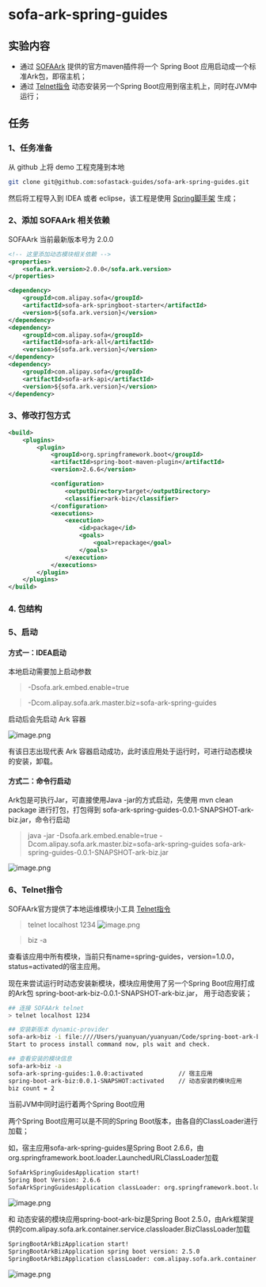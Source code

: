 # sofa-ark-spring-guides

## 实验内容

- 通过 [SOFAArk](https://github.com/sofastack/sofa-ark) 提供的官方maven插件将一个 Spring Boot 应用启动成一个标准Ark包，即宿主机；
- 通过 [Telnet指令](https://www.sofastack.tech/projects/sofa-boot/sofa-ark-ark-telnet/) 动态安装另一个Spring Boot应用到宿主机上，同时在JVM中运行；

## 任务

### 1、任务准备

从 github 上将 demo 工程克隆到本地

```bash
git clone git@github.com:sofastack-guides/sofa-ark-spring-guides.git
```

然后将工程导入到 IDEA 或者 eclipse，该工程是使用 [Spring脚手架](https://start.spring.io/) 生成；

### 2、添加 SOFAArk 相关依赖

SOFAArk 当前最新版本号为 2.0.0

```xml
<!-- 这里添加动态模块相关依赖 -->
<properties>
    <sofa.ark.version>2.0.0</sofa.ark.version>
</properties>

<dependency>
    <groupId>com.alipay.sofa</groupId>
    <artifactId>sofa-ark-springboot-starter</artifactId>
    <version>${sofa.ark.version}</version>
</dependency>
<dependency>
    <groupId>com.alipay.sofa</groupId>
    <artifactId>sofa-ark-all</artifactId>
    <version>${sofa.ark.version}</version>
</dependency>
<dependency>
    <groupId>com.alipay.sofa</groupId>
    <artifactId>sofa-ark-api</artifactId>
    <version>${sofa.ark.version}</version>
</dependency>
```

### 3、修改打包方式

```xml
<build>
    <plugins>
        <plugin>
            <groupId>org.springframework.boot</groupId>
            <artifactId>spring-boot-maven-plugin</artifactId>
            <version>2.6.6</version>

            <configuration>
                <outputDirectory>target</outputDirectory>
                <classifier>ark-biz</classifier>
            </configuration>
            <executions>
                <execution>
                    <id>package</id>
                    <goals>
                        <goal>repackage</goal>
                    </goals>
                </execution>
            </executions>
        </plugin>
    </plugins>
</build>
```

### 4. 包结构

### 5、启动

#### 方式一：IDEA启动

本地启动需要加上启动参数

> -Dsofa.ark.embed.enable=true 

> -Dcom.alipay.sofa.ark.master.biz=sofa-ark-spring-guides

启动后会先启动 Ark 容器

![image.png](http://serverless-paas-code-package-prod.cn-hangzhou.alipay.aliyun-inc.com/ark/container.png?OSSAccessKeyId=LTAI4FqovVkytK8CGbQARPSY&Expires=1650758916&Signature=q8%2BNfQSzuobs1gczkH9xT9vPUv4%3D)

有该日志出现代表 Ark 容器启动成功，此时该应用处于运行时，可进行动态模块的安装，卸载。

#### 方式二：命令行启动

Ark包是可执行Jar，可直接使用Java -jar的方式启动，先使用 mvn clean package 进行打包，打包得到 sofa-ark-spring-guides-0.0.1-SNAPSHOT-ark-biz.jar，命令行启动

> java -jar -Dsofa.ark.embed.enable=true -Dcom.alipay.sofa.ark.master.biz=sofa-ark-spring-guides sofa-ark-spring-guides-0.0.1-SNAPSHOT-ark-biz.jar

![image.png](http://serverless-paas-code-package-prod.cn-hangzhou.alipay.aliyun-inc.com/ark/success.png?OSSAccessKeyId=LTAI4FqovVkytK8CGbQARPSY&Expires=1650764789&Signature=Hg%2FCGIW5HfrfdJ4Ilf1x2fri2aA%3D)

### 6、Telnet指令

SOFAArk官方提供了本地运维模块小工具 [Telnet指令](https://www.sofastack.tech/projects/sofa-boot/sofa-ark-ark-telnet/)

> telnet localhost 1234
![image.png](http://serverless-paas-code-package-prod.cn-hangzhou.alipay.aliyun-inc.com/ark/telnet.png?OSSAccessKeyId=LTAI4FqovVkytK8CGbQARPSY&Expires=1650759357&Signature=1oGP8LSVA3yX1OTfN%2FCwjMxB%2Fsw%3D)

> biz -a 

查看该应用中所有模块，当前只有name=spring-guides，version=1.0.0，status=activated的宿主应用。

现在来尝试运行时动态安装新模块，模块应用使用了另一个Spring Boot应用打成的Ark包  spring-boot-ark-biz-0.0.1-SNAPSHOT-ark-biz.jar， 用于动态安装；

```bash
## 连接 SOFAArk telnet
> telnet localhost 1234

## 安装新版本 dynamic-provider
sofa-ark>biz -i file:////Users/yuanyuan/yuanyuan/Code/spring-boot-ark-biz/target/spring-boot-ark-biz-0.0.1-SNAPSHOT-ark-biz.jar
Start to process install command now, pls wait and check.

## 查看安装的模块信息
sofa-ark>biz -a
sofa-ark-spring-guides:1.0.0:activated          // 宿主应用
spring-boot-ark-biz:0.0.1-SNAPSHOT:activated    // 动态安装的模块应用
biz count = 2
```

当前JVM中同时运行着两个Spring Boot应用

两个Spring Boot应用可以是不同的Spring Boot版本，由各自的ClassLoader进行加载；

如，宿主应用sofa-ark-spring-guides是Spring Boot 2.6.6，由org.springframework.boot.loader.LaunchedURLClassLoader加载

```bash
SofaArkSpringGuidesApplication start!
Spring Boot Version: 2.6.6
SofaArkSpringGuidesApplication classLoader: org.springframework.boot.loader.LaunchedURLClassLoader@366e2eef
```

![image.png](http://serverless-paas-code-package-prod.cn-hangzhou.alipay.aliyun-inc.com/ark/success.png?OSSAccessKeyId=LTAI4FqovVkytK8CGbQARPSY&Expires=1650766300&Signature=O6WnRVcrKomo%2FjqxuCVrQcGS1Ns%3D)

和 动态安装的模块应用spring-boot-ark-biz是Spring Boot 2.5.0，由Ark框架提供的com.alipay.sofa.ark.container.service.classloader.BizClassLoader加载
```bash
SpringBootArkBizApplication start!
SpringBootArkBizApplication spring boot version: 2.5.0
SpringBootArkBizApplication classLoader: com.alipay.sofa.ark.container.service.classloader.BizClassLoader@52a1e30
```

![image.png](http://serverless-paas-code-package-prod.cn-hangzhou.alipay.aliyun-inc.com/ark/success2.png?OSSAccessKeyId=LTAI4FqovVkytK8CGbQARPSY&Expires=1650766724&Signature=wj0U00tFGEaPmWx9Yb5elC9rf0M%3D)


